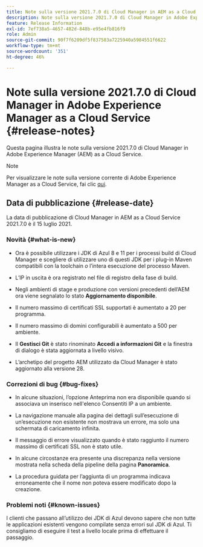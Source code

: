 ```yaml
---
title: Note sulla versione 2021.7.0 di Cloud Manager in AEM as a Cloud Service
description: Note sulla versione 2021.7.0 di Cloud Manager in Adobe Experience Manager (AEM) as a Cloud Service
feature: Release Information
exl-id: 7ef738a5-4657-482d-848b-e95e4fb816f9
role: Admin
source-git-commit: 90f7f6209df5f837583a7225940a5984551f6622
workflow-type: tm+mt
source-wordcount: '351'
ht-degree: 46%

---
```


# Note sulla versione 2021.7.0 di Cloud Manager in Adobe Experience Manager as a Cloud Service {#release-notes}

Questa pagina illustra le note sulla versione 2021.7.0 di Cloud Manager in Adobe Experience Manager (AEM) as a Cloud Service.

>[!NOTE]
>Per visualizzare le note sulla versione corrente di Adobe Experience Manager as a Cloud Service, fai clic [qui](https://experienceleague.adobe.com/docs/experience-manager-cloud-service/content/release-notes/release-notes/release-notes-current.html?lang=it).

## Data di pubblicazione {#release-date}

La data di pubblicazione di Cloud Manager in AEM as a Cloud Service 2021.7.0 è il 15 luglio 2021.


### Novità {#what-is-new}

* Ora è possibile utilizzare i JDK di Azul 8 e 11 per i processi build di Cloud Manager e scegliere di utilizzare uno di questi JDK per i plug-in Maven compatibili con la toolchain *o* l’intera esecuzione del processo Maven.

* L’IP in uscita è ora registrato nel file di registro della fase di build.

* Negli ambienti di stage e produzione con versioni precedenti dell’AEM ora viene segnalato lo stato **Aggiornamento disponibile**.

* Il numero massimo di certificati SSL supportati è aumentato a 20 per programma.

* Il numero massimo di domini configurabili è aumentato a 500 per ambiente.

* Il **Gestisci Git** è stato rinominato **Accedi a informazioni Git** e la finestra di dialogo è stata aggiornata a livello visivo.

* L’archetipo del progetto AEM utilizzato da Cloud Manager è stato aggiornato alla versione 28.

### Correzioni di bug {#bug-fixes}

* In alcune situazioni, l’opzione Anteprima non era disponibile quando si associava un inserisco nell&#39;elenco Consentiti IP a un ambiente.

* La navigazione manuale alla pagina dei dettagli sull’esecuzione di un’esecuzione non esistente non mostrava un errore, ma solo una schermata di caricamento infinita.

* Il messaggio di errore visualizzato quando è stato raggiunto il numero massimo di certificati SSL non è stato utile.

* In alcune circostanze era presente una discrepanza nella versione mostrata nella scheda della pipeline della pagina **Panoramica**.

* La procedura guidata per l’aggiunta di un programma indicava erroneamente che il nome non poteva essere modificato dopo la creazione.

### Problemi noti {#known-issues}

I clienti che passano all’utilizzo dei JDK di Azul devono sapere che non tutte le applicazioni esistenti vengono compilate senza errori sul JDK di Azul. Ti consigliamo di eseguire il test a livello locale prima di effettuare il passaggio.
